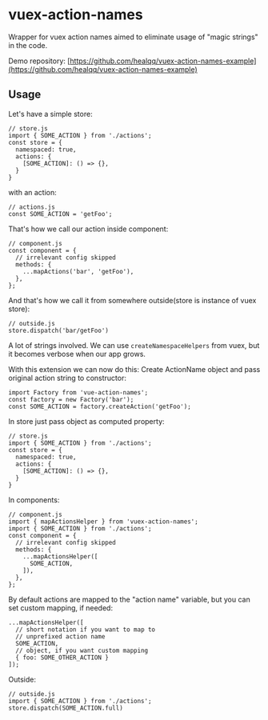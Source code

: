 # vuex-action-names
Wrapper for vuex action names aimed to eliminate usage of "magic strings" in the code.

Demo repository: [https://github.com/healqq/vuex-action-names-example](https://github.com/healqq/vuex-action-names-example)
## Usage
Let's have a simple store:
```
// store.js
import { SOME_ACTION } from './actions';
const store = {
  namespaced: true,
  actions: {
    [SOME_ACTION]: () => {},
  }
}
```
with an action:
```
// actions.js
const SOME_ACTION = 'getFoo';
```

That's how we call our action inside component:
```
// component.js
const component = {
  // irrelevant config skipped
  methods: {
    ...mapActions('bar', 'getFoo'),
  },
};
```

And that's how we call it from somewhere outside(store is instance of vuex store):

```
// outside.js
store.dispatch('bar/getFoo')
```

A lot of strings involved. We can use 
`
createNamespaceHelpers
`
from vuex, but it becomes verbose when our app grows.

With this extension we can now do this:
Create ActionName object and pass original action string to constructor:
```
import Factory from 'vue-action-names';
const factory = new Factory('bar');
const SOME_ACTION = factory.createAction('getFoo');
```

In store just pass object as computed property: 
```
// store.js
import { SOME_ACTION } from './actions';
const store = {
  namespaced: true,
  actions: {
    [SOME_ACTION]: () => {},
  }
}
```

In components:

```
// component.js
import { mapActionsHelper } from 'vuex-action-names';
import { SOME_ACTION } from './actions';
const component = {
  // irrelevant config skipped
  methods: {
    ...mapActionsHelper([
      SOME_ACTION, 
    ]),
  },
};
```
By default actions are mapped to the "action name" variable, but you can set custom mapping, if needed:
```
...mapActionsHelper([
  // short notation if you want to map to
  // unprefixed action name
  SOME_ACTION, 
  // object, if you want custom mapping
  { foo: SOME_OTHER_ACTION }
]);
```
Outside:
```
// outside.js
import { SOME_ACTION } from './actions';
store.dispatch(SOME_ACTION.full)
```
